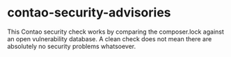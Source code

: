 contao-security-advisories
==========================

This Contao security check works by comparing the composer.lock against an open vulnerability database. A clean check does not mean there are absolutely no security problems whatsoever.
